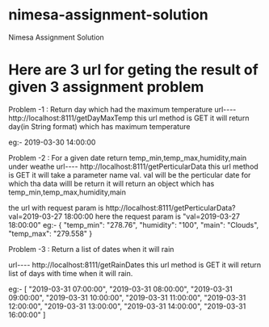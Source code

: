 # nimesa-assignment-solution
Nimesa Assignment Solution


# Here are 3 url for geting the result of given 3 assignment problem

Problem -1 : Return day which had the maximum temperature
url---- http://localhost:8111/getDayMaxTemp
this url method is GET
it will return day(in String format) which has maximum temperature 

eg:-
2019-03-30 14:00:00

Problem -2 : For a given date return temp_min,temp_max,humidity,main under weathe
url---- http://localhost:8111/getPerticularData
this url method is GET
it will take a parameter name val. val will be the perticular date for which tha data willl be return
it will return an object which has  temp_min,temp_max,humidity,main

the url with request param is http://localhost:8111/getPerticularData?val=2019-03-27 18:00:00
here the request param is "val=2019-03-27 18:00:00"
eg:-
{
    "temp_min": "278.76",
    "humidity": "100",
    "main": "Clouds",
    "temp_max": "279.558"
}

Problem -3 : Return a list of dates when it will rain 

url----  http://localhost:8111/getRainDates
this url method is GET
it will return list of days with time when it will rain.

eg:-
[
    "2019-03-31 07:00:00",
    "2019-03-31 08:00:00",
    "2019-03-31 09:00:00",
    "2019-03-31 10:00:00",
    "2019-03-31 11:00:00",
    "2019-03-31 12:00:00",
    "2019-03-31 13:00:00",
    "2019-03-31 14:00:00",
    "2019-03-31 16:00:00"
]
